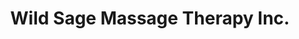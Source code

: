 ---
title: "Wild Sage Massage Therapy Inc."
url: /langley/wild-sage-massage-therapy-inc/
shop: Massage
---
